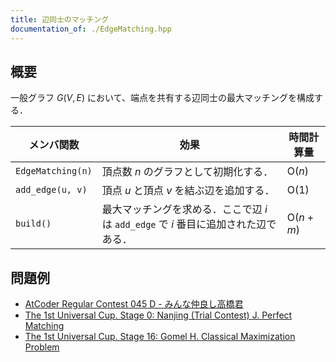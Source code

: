 ```yaml
---
title: 辺同士のマッチング
documentation_of: ./EdgeMatching.hpp
---
```


## 概要
一般グラフ $G(V, E)$ において、端点を共有する辺同士の最大マッチングを構成する．

| メンバ関数        | 効果                                                                                 | 時間計算量          |
| ----------------- | ------------------------------------------------------------------------------------ | ------------------- |
| `EdgeMatching(n)` | 頂点数 $n$ のグラフとして初期化する．                                                | $\mathrm{O}(n)$     |
| `add_edge(u, v)`  | 頂点 $u$ と頂点 $v$ を結ぶ辺を追加する．                                             | $\mathrm{O}(1)$     |
| `build()`         | 最大マッチングを求める．ここで辺 $i$ は `add_edge` で $i$ 番目に追加された辺である． | $\mathrm{O}(n + m)$ |



## 問題例
- [AtCoder Regular Contest 045 D - みんな仲良し高橋君](https://atcoder.jp/contests/arc045/tasks/arc045_d)
- [The 1st Universal Cup. Stage 0: Nanjing (Trial Contest) J. Perfect Matching](https://qoj.ac/contest/1093/problem/5423)
- [The 1st Universal Cup. Stage 16: Gomel H. Classical Maximization Problem](https://qoj.ac/contest/1223/problem/6414?v=1)